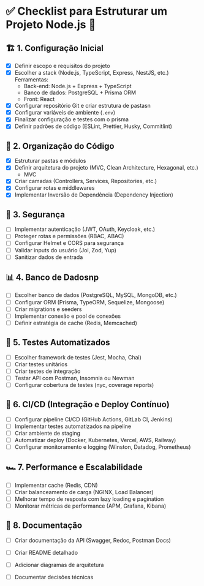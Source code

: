 # ✅ Checklist para Estruturar um Projeto Node.js 🚀

## 🏗️ 1. Configuração Inicial
- [x] Definir escopo e requisitos do projeto
- [x] Escolher a stack (Node.js, TypeScript, Express, NestJS, etc.)
    Ferramentas: 
    - Back-end: Node.js + Express + TypeScript
    - Banco de dados: PostgreSQL + Prisma ORM
    - Front: React
- [x] Configurar repositório Git e criar estrutura de pastasn
- [x] Configurar variáveis de ambiente (`.env`)
- [x]  Finalizar configuração e testes com o prisma 
- [x] Definir padrões de código (ESLint, Prettier, Husky, Commitlint)

## 📂 2. Organização do Código
- [x] Estruturar pastas e módulos
- [x] Definir arquitetura do projeto (MVC, Clean Architecture, Hexagonal, etc.)
    - MVC
- [x] Criar camadas (Controllers, Services, Repositories, etc.)
- [x] Configurar rotas e middlewares
- [x] Implementar Inversão de Dependência (Dependency Injection)

## 🔐 3. Segurança
- [ ] Implementar autenticação (JWT, OAuth, Keycloak, etc.)
- [ ] Proteger rotas e permissões (RBAC, ABAC)
- [ ] Configurar Helmet e CORS para segurança
- [ ] Validar inputs do usuário (Joi, Zod, Yup)
- [ ] Sanitizar dados de entrada

## 📊 4. Banco de Dadosnp
- [ ] Escolher banco de dados (PostgreSQL, MySQL, MongoDB, etc.)
- [ ] Configurar ORM (Prisma, TypeORM, Sequelize, Mongoose)
- [ ] Criar migrations e seeders
- [ ] Implementar conexão e pool de conexões
- [ ] Definir estratégia de cache (Redis, Memcached)

## 🧪 5. Testes Automatizados
- [ ] Escolher framework de testes (Jest, Mocha, Chai)
- [ ] Criar testes unitários
- [ ] Criar testes de integração
- [ ] Testar API com Postman, Insomnia ou Newman
- [ ] Configurar cobertura de testes (nyc, coverage reports)

## 🔄 6. CI/CD (Integração e Deploy Contínuo)
- [ ] Configurar pipeline CI/CD (GitHub Actions, GitLab CI, Jenkins)
- [ ] Implementar testes automatizados na pipeline
- [ ] Criar ambiente de staging
- [ ] Automatizar deploy (Docker, Kubernetes, Vercel, AWS, Railway)
- [ ] Configurar monitoramento e logging (Winston, Datadog, Prometheus)

## 🏎️ 7. Performance e Escalabilidade
- [ ] Implementar cache (Redis, CDN)
- [ ] Criar balanceamento de carga (NGINX, Load Balancer)
- [ ] Melhorar tempo de resposta com lazy loading e pagination
- [ ] Monitorar métricas de performance (APM, Grafana, Kibana)

## 📜 8. Documentação
- [ ] Criar documentação da API (Swagger, Redoc, Postman Docs)
- [ ] Criar README detalhado
- [ ] Adicionar diagramas de arquitetura
- [ ] Documentar decisões técnicas

